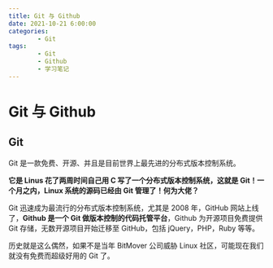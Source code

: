 ```yaml
---
title: Git 与 Github
date: 2021-10-21 6:00:00
categories:
        - Git
tags:
        - Git
        - Github
        - 学习笔记
---
```


# Git 与 Github

## Git

Git 是一款免费、开源、并且是目前世界上最先进的分布式版本控制系统。

**它是 Linus 花了两周时间自己用 C 写了一个分布式版本控制系统，这就是 Git！一个月之内，Linux 系统的源码已经由 Git 管理了！何为大佬？**

Git 迅速成为最流行的分布式版本控制系统，尤其是 2008 年，GitHub 网站上线了，**Github 是一个 Git 做版本控制的代码托管平台**，Github 为开源项目免费提供 Git 存储，无数开源项目开始迁移至 GitHub，包括 jQuery，PHP，Ruby 等等。

历史就是这么偶然，如果不是当年 BitMover 公司威胁 Linux 社区，可能现在我们就没有免费而超级好用的 Git 了。
